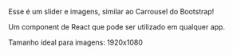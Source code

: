 Esse é um slider e imagens, similar ao Carrousel do Bootstrap!

Um component de React que pode ser utilizado em qualquer app.

Tamanho ideal para imagens: 1920x1080
